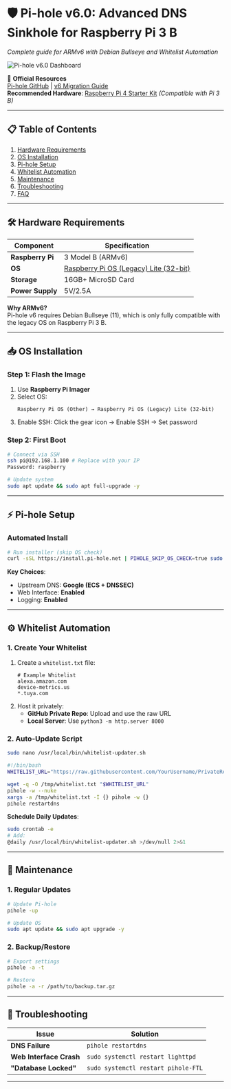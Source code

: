 # 🛡️ **Pi-hole v6.0: Advanced DNS Sinkhole for Raspberry Pi 3 B**  
*Complete guide for ARMv6 with Debian Bullseye and Whitelist Automation*  

![Pi-hole v6.0 Dashboard](https://github.com/user-attachments/assets/b0ad4d03-d118-4781-8dce-0a9956a978f2)  

🔗 **Official Resources**  
[Pi-hole GitHub](https://github.com/pi-hole/pi-hole) | [v6 Migration Guide](https://docs.pi-hole.net/docker/upgrading/v5-v6/)  
**Recommended Hardware**: [Raspberry Pi 4 Starter Kit](https://www.amazon.de/Raspberry-Starter-Kit-Netzteil-Geh%C3%A4use-K%C3%BChlk%C3%B6rper/dp/B0D1N3V2FF?tag=pinterestd00b-21) *(Compatible with Pi 3 B)*  

---

## 📋 **Table of Contents**  
1. [Hardware Requirements](#-hardware-requirements)  
2. [OS Installation](#-os-installation)  
3. [Pi-hole Setup](#-pi-hole-setup)  
4. [Whitelist Automation](#-whitelist-automation)  
5. [Maintenance](#-maintenance)  
6. [Troubleshooting](#-troubleshooting)  
7. [FAQ](#-faq)  

---

## 🛠️ **Hardware Requirements**  
| Component | Specification |  
|-----------|---------------|  
| **Raspberry Pi** | 3 Model B (ARMv6) |  
| **OS** | [Raspberry Pi OS (Legacy) Lite (32-bit)](https://downloads.raspberrypi.org/raspios_lite_armhf/images/raspios_lite_armhf-2023-12-11/) |  
| **Storage** | 16GB+ MicroSD Card |  
| **Power Supply** | 5V/2.5A |  

**Why ARMv6?**  
Pi-hole v6 requires Debian Bullseye (11), which is only fully compatible with the legacy OS on Raspberry Pi 3 B.  

---

## 📥 **OS Installation**  
### Step 1: Flash the Image  
1. Use **Raspberry Pi Imager**  
2. Select OS:  
   ```plaintext
   Raspberry Pi OS (Other) → Raspberry Pi OS (Legacy) Lite (32-bit)
   ```  
3. Enable SSH: Click the gear icon → Enable SSH → Set password  

### Step 2: First Boot  
```bash
# Connect via SSH
ssh pi@192.168.1.100 # Replace with your IP
Password: raspberry

# Update system
sudo apt update && sudo apt full-upgrade -y
```

---

## ⚡ **Pi-hole Setup**  
### Automated Install  
```bash
# Run installer (skip OS check)
curl -sSL https://install.pi-hole.net | PIHOLE_SKIP_OS_CHECK=true sudo -E bash
```  

**Key Choices**:  
- Upstream DNS: **Google (ECS + DNSSEC)**  
- Web Interface: **Enabled**  
- Logging: **Enabled**  

---

## ⚙️ **Whitelist Automation**  
### 1. Create Your Whitelist  
1. Create a `whitelist.txt` file:  
   ```plaintext
   # Example Whitelist
   alexa.amazon.com
   device-metrics.us  
   *.tuya.com
   ```  
2. Host it privately:  
   - **GitHub Private Repo**: Upload and use the raw URL  
   - **Local Server**: Use `python3 -m http.server 8000`  

### 2. Auto-Update Script  
```bash
sudo nano /usr/local/bin/whitelist-updater.sh
```  
```bash
#!/bin/bash
WHITELIST_URL="https://raw.githubusercontent.com/YourUsername/PrivateRepo/main/whitelist.txt"

wget -q -O /tmp/whitelist.txt "$WHITELIST_URL"
pihole -w --nuke
xargs -a /tmp/whitelist.txt -I {} pihole -w {}
pihole restartdns
```  

**Schedule Daily Updates**:  
```bash
sudo crontab -e
# Add:
@daily /usr/local/bin/whitelist-updater.sh >/dev/null 2>&1
```  

---

## 🔧 **Maintenance**  
### 1. Regular Updates  
```bash
# Update Pi-hole
pihole -up

# Update OS
sudo apt update && sudo apt upgrade -y
```  

### 2. Backup/Restore  
```bash
# Export settings
pihole -a -t

# Restore
pihole -a -r /path/to/backup.tar.gz
```  

---

## 🚨 **Troubleshooting**  
| Issue | Solution |  
|-------|----------|  
| **DNS Failure** | `pihole restartdns` |  
| **Web Interface Crash** | `sudo systemctl restart lighttpd` |  
| **"Database Locked"** | `sudo systemctl restart pihole-FTL` |  

---
